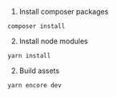 1. Install composer packages
```$bash
composer install
```
2. Install node modules
```$bash
yarn install
```
2. Build assets
```$bash
yarn encore dev
```

